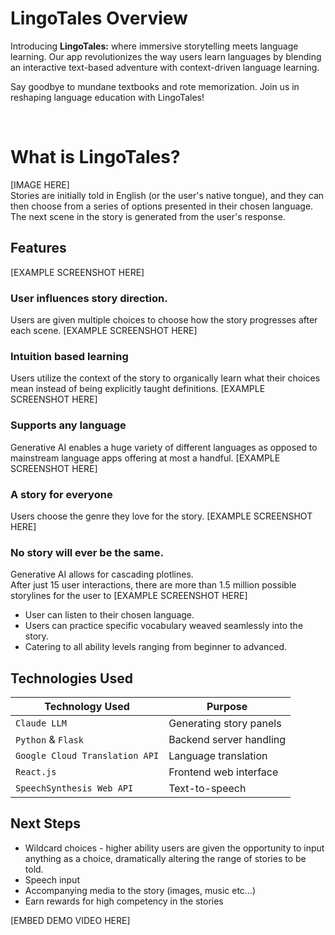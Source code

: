 # LingoTales Overview

Introducing **LingoTales:** where immersive storytelling meets language learning. Our app revolutionizes the way users learn languages by blending an interactive text-based adventure with context-driven language learning. 

Say goodbye to mundane textbooks and rote memorization. Join us in reshaping language education with LingoTales!

<br>

# What is LingoTales?
[IMAGE HERE] <br>
Stories are initially told in English (or the user's native tongue), and they can then choose from a series of options presented in their chosen language. The next scene in the story is generated from the user's response.

## Features
[EXAMPLE SCREENSHOT HERE] <br>
### User influences story direction.
Users are given multiple choices to choose how the story progresses after each scene.
[EXAMPLE SCREENSHOT HERE] <br>
### Intuition based learning
Users utilize the context of the story to organically learn what their choices mean instead of being explicitly taught definitions.
[EXAMPLE SCREENSHOT HERE] <br>
### Supports any language
Generative AI enables a huge variety of different languages as opposed to mainstream language apps offering at most a handful.
[EXAMPLE SCREENSHOT HERE] <br>
### A story for everyone
Users choose the genre they love for the story.
[EXAMPLE SCREENSHOT HERE] <br>
### No story will ever be the same.
Generative AI allows for cascading plotlines. <br>
After just 15 user interactions, there are more than 1.5 million possible storylines for the user to 
[EXAMPLE SCREENSHOT HERE] <br>
- User can listen to their chosen language.
- Users can practice specific vocabulary weaved seamlessly into the story.
- Catering to all ability levels ranging from beginner to advanced.

## Technologies Used

| Technology Used               | Purpose                           |
|-------------------------------|-----------------------------------|
| `Claude LLM`                  | Generating story panels           |
| `Python` & `Flask`            | Backend server handling           |
| `Google Cloud Translation API`| Language translation              |
| `React.js`                    | Frontend web interface            |
| `SpeechSynthesis Web API`     | Text-to-speech                   |

## Next Steps

- Wildcard choices - higher ability users are given the opportunity to input anything as a choice, dramatically altering the range of stories to be told.
- Speech input
- Accompanying media to the story (images, music etc...)
- Earn rewards for high competency in the stories

[EMBED DEMO VIDEO HERE]

